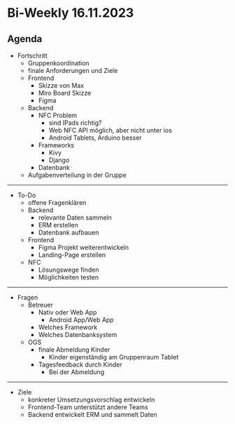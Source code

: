 # Bi-Weekly 16.11.2023

## Agenda

- Fortschritt
	- Gruppenkoordination
	- finale Anforderungen und Ziele
	- Frontend
		- Skizze von Max
		- Miro Board Skizze
		- Figma
	- Backend
		- NFC Problem
			- sind IPads richtig?
			- Web NFC API möglich, aber nicht unter ios
			- Android Tablets, Arduino besser
		- Frameworks
			- Kivy
			- Django
		- Datenbank
	- Aufgabenverteilung in der Gruppe

---

- To-Do
	- offene Fragenklären
	- Backend
		- relevante Daten sammeln
		- ERM erstellen
		- Datenbank aufbauen
	- Frontend
		- Figma Projekt weiterentwickeln
		- Landing-Page erstellen
	- NFC
		- Lösungswege finden
		- Möglichkeiten testen

---

- Fragen
	- Betreuer
		- Nativ oder Web App
			- Android App/Web App
		- Welches Framework
		- Welches Datenbanksystem
	- OGS 
		- finale Abmeldung Kinder
			- Kinder eigenständig am Gruppenraum Tablet
		- Tagesfeedback durch Kinder
			- Bei der Abmeldung

---

- Ziele
	- konkreter Umsetzungsvorschlag entwickeln
	- Frontend-Team unterstützt andere Teams
	- Backend entwickelt ERM und sammelt Daten